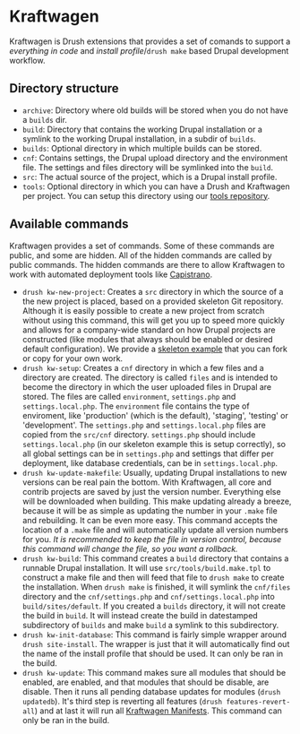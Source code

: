 # Kraftwagen

Kraftwagen is Drush extensions that provides a set of comands to support a
_everything in code_ and _install profile_/`drush make` based Drupal development
workflow.

## Directory structure

* `archive`: Directory where old builds will be stored when you do not have a
  `builds` dir.
* `build`: Directory that contains the working Drupal installation or a symlink
  to the working Drupal installation, in a subdir of `builds`.
* `builds`: Optional directory in which multiple builds can be stored.
* `cnf`: Contains settings, the Drupal upload directory and the environment
  file. The settings and files directory will be symlinked into the `build`.
* `src`: The actual source of the project, which is a Drupal install profile.
* `tools`: Optional directory in which you can have a Drush and Kraftwagen per
  project. You can setup this directory using our
  [tools repository](https://github.com/kraftwagen/tools).

## Available commands

Kraftwagen provides a set of commands. Some of these commands are public, and
some are hidden. All of the hidden commands are called by public commands. The
hidden commands are there to allow Kraftwagen to work with automated deployment
tools like [Capistrano](http://capistranorb.com/).

* `drush kw-new-project`: Creates a `src` directory in which the source of a the
  new project is placed, based on a provided skeleton Git repository. Although
  it is easily possible to create a new project from scratch without using this
  command, this will get you up to speed more quickly and allows for a
  company-wide standard on how Drupal projects are constructed (like modules
  that always should be enabled or desired default configuration). We provide a
  [skeleton example](https://github.com/kraftwagen/skeleton) that you can fork
  or copy for your own work.
* `drush kw-setup`: Creates a `cnf` directory in which a few files and a
  directory are created. The directory is called `files` and is intended to
  become the directory in which the user uploaded files in Drupal are stored.
  The files are called `environment`, `settings.php` and `settings.local.php`.
  The `environment` file contains the type of enviroment, like 'production'
  (which is the default), 'staging', 'testing' or 'development'. The
  `settings.php` and `settings.local.php` files are copied from the `src/cnf`
  directory. `settings.php` should include `settings.local.php` (in our
  skeleton example this is setup correctly), so all global settings can be in
  `settings.php` and settings that differ per deployment, like database
  credentials, can be in `settings.local.php`.
* `drush kw-update-makefile`: Usually, updating Drupal installations to new
  versions can be real pain the bottom. With Kraftwagen, all core and contrib
  projects are saved by just the version number. Everything else will be
  downloaded when building. This make updating already a breeze, because it will
  be as simple as updating the number in your `.make` file and rebuilding. It
  can be even more easy. This command accepts the location of a `.make` file and
  will automatically update all version numbers for you. *It is recommended to
  keep the file in version control, because this command will change the file,
  so you want a rollback.*
* `drush kw-build`: This command creates a `build` directory that contains a
  runnable Drupal installation. It will use `src/tools/build.make.tpl` to
  construct a make file and then will feed that file to `drush make` to create
  the installation. When `drush make` is finished, it will symlink the
  `cnf/files` directory and the `cnf/settings.php` and `cnf/settings.local.php`
  into `build/sites/default`. If you created a `builds` directory, it will not
  create the build in `build`. It will instead create the build in datestamped
  subdirectory of `builds` and make `build` a symlink to this subdirectory.
* `drush kw-init-database`: This command is fairly simple wrapper around
  `drush site-install`. The wrapper is just that it will automatically find out
  the name of the install profile that should be used. It can only be ran in the
  build.
* `drush kw-update`: This command makes sure all modules that should be enabled,
  are enabled, and that modules that should be disable, are disable. Then it
  runs all pending database updates for modules (`drush updatedb`). It's third
  step is reverting all features (`drush features-revert-all`) and at last it
  will run all
  [Kraftwagen Manifests](https://github.com/kraftwagen/kw-manifests). This
  command can only be ran in the build.
